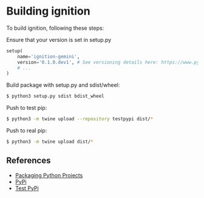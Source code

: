 # Building ignition

To build ignition, following these steps:

Ensure that your version is set in setup.py
```python
setup(
    name='ignition-gemini',
    version='0.1.0.dev1', # See versioning details here: https://www.python.org/dev/peps/pep-0440/
    # ...
)
```

Build package with setup.py and sdist/wheel:
```bash
$ python3 setup.py sdist bdist_wheel
```

Push to test pip:
```bash
$ python3 -m twine upload --repository testpypi dist/*
```

Push to real pip:
```bash
$ python3 -m twine upload dist/*
```

## References

* [Packaging Python Projects](https://packaging.python.org/tutorials/packaging-projects/)
* [PyPi](https://pypi.org/)
* [Test PyPi](test.pypi.org/)
